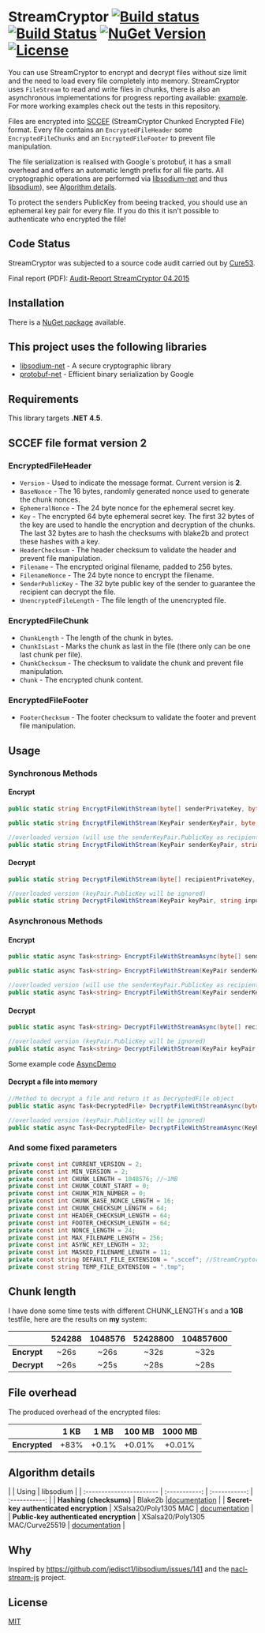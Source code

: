 # StreamCryptor [![Build status](https://img.shields.io/appveyor/ci/bitbeans/StreamCryptor.svg?style=flat-square)](https://ci.appveyor.com/project/bitbeans/streamcryptor) [![Build Status](https://img.shields.io/travis/bitbeans/StreamCryptor.svg?style=flat-square)](https://travis-ci.org/bitbeans/StreamCryptor) [![NuGet Version](https://img.shields.io/nuget/v/StreamCryptor.svg?style=flat-square)](https://www.nuget.org/packages/StreamCryptor/) [![License](http://img.shields.io/badge/license-MIT-green.svg?style=flat-square)](https://github.com/bitbeans/StreamCryptor/blob/master/LICENSE.md)
You can use StreamCryptor to encrypt and decrypt files without size limit and the need to load every file completely into memory.
StreamCryptor uses `FileStream` to read and write files in chunks, there is also an asynchronous implementations for progress reporting available: [example](../master/examples/DemoAsync.md). For more working examples check out the tests in this repository.

Files are encrypted into [SCCEF](https://github.com/bitbeans/StreamCryptor#sccef-file-format) (StreamCryptor Chunked Encrypted File) format.
Every file contains an `EncryptedFileHeader` some `EncryptedFileChunks` and an `EncryptedFileFooter` to prevent file manipulation.

The file serialization is realised with Google`s protobuf, it has a small overhead and offers an automatic length prefix for all file parts.
All cryptographic operations are performed via [libsodium-net](https://github.com/adamcaudill/libsodium-net) and thus [libsodium](https://github.com/jedisct1/libsodium)), see [Algorithm details](https://github.com/bitbeans/StreamCryptor#algorithm-details).

To protect the senders PublicKey from beeing tracked, you should use an ephemeral key pair for every file. If you do this it isn't possible to authenticate who encrypted the file!

## Code Status


StreamCryptor was subjected to a source code audit carried out by  [Cure53](https://cure53.de).

Final report (PDF): [Audit-Report StreamCryptor 04.2015](https://cure53.de/pentest-report_streamcryptor.pdf)


## Installation

There is a [NuGet package](https://www.nuget.org/packages/StreamCryptor/) available.


## This project uses the following libraries

  * [libsodium-net] - A secure cryptographic library
  * [protobuf-net] - Efficient binary serialization by Google


[libsodium-net]:https://github.com/adamcaudill/libsodium-net
[protobuf-net]:https://github.com/mgravell/protobuf-net

## Requirements

This library targets **.NET 4.5**.

## SCCEF file format version 2

### EncryptedFileHeader
- `Version` - Used to indicate the message format. Current version is **2**.
- `BaseNonce` - The 16 bytes, randomly generated nonce used to generate the chunk nonces.
- `EphemeralNonce` - The 24 byte nonce for the ephemeral secret key.
- `Key` - The encrypted 64 byte ephemeral secret key. The first 32 bytes of the key are used to handle the encryption and decryption of the chunks. The last 32 bytes are to hash the checksums with blake2b and protect these hashes with a key.
- `HeaderChecksum` - The header checksum to validate the header and prevent file manipulation.
- `Filename` - The encrypted original filename, padded to 256 bytes.
- `FilenameNonce` -  The 24 byte nonce to encrypt the filename.
- `SenderPublicKey` - The 32 byte public key of the sender to guarantee the recipient can decrypt the file.
- `UnencryptedFileLength` - The file length of the unencrypted file.

### EncryptedFileChunk
- `ChunkLength` - The length of the chunk in bytes.
- `ChunkIsLast` - Marks the chunk as last in the file (there only can be one last chunk per file).
- `ChunkChecksum` - The checksum to validate the chunk and prevent file manipulation.
- `Chunk` - The encrypted chunk content.

### EncryptedFileFooter
- `FooterChecksum` - The footer checksum to validate the footer and prevent file manipulation.

## Usage

### Synchronous Methods

#### Encrypt
```csharp
public static string EncryptFileWithStream(byte[] senderPrivateKey, byte[] senderPublicKey, byte[] recipientPublicKey, string inputFile, string outputFolder = null, string fileExtension = DEFAULT_FILE_EXTENSION, bool maskFileName = false)
```

```csharp
public static string EncryptFileWithStream(KeyPair senderKeyPair, byte[] recipientPublicKey, string inputFile, string outputFolder = null, string fileExtension = DEFAULT_FILE_EXTENSION, bool maskFileName = false)
```

```csharp
//overloaded version (will use the senderKeyPair.PublicKey as recipientPublicKey)
public static string EncryptFileWithStream(KeyPair senderKeyPair, string inputFile, string outputFolder = null, string fileExtension = DEFAULT_FILE_EXTENSION, bool maskFileName = false) 
```
#### Decrypt
```csharp
public static string DecryptFileWithStream(byte[] recipientPrivateKey, string inputFile, string outputFolder, bool overWrite = false)
```

```csharp
//overloaded version (keyPair.PublicKey will be ignored)
public static string DecryptFileWithStream(KeyPair keyPair, string inputFile, string outputFolder, bool overWrite = false)
```

### Asynchronous Methods

#### Encrypt
```csharp
public static async Task<string> EncryptFileWithStreamAsync(byte[] senderPrivateKey, byte[] senderPublicKey, byte[] recipientPublicKey, string inputFile, IProgress<StreamCryptorTaskAsyncProgress> encryptionProgress = null, string outputFolder = null, string fileExtension = DEFAULT_FILE_EXTENSION, bool maskFileName = false)
```

```csharp
public static async Task<string> EncryptFileWithStream(KeyPair senderKeyPair, byte[] recipientPublicKey, string inputFile, IProgress<StreamCryptorTaskAsyncProgress> encryptionProgress = null, string outputFolder = null, string fileExtension = DEFAULT_FILE_EXTENSION, bool maskFileName = false)
```

```csharp
//overloaded version (will use the senderKeyPair.PublicKey as recipientPublicKey)
public static async Task<string> EncryptFileWithStream(KeyPair senderKeyPair, string inputFile, IProgress<StreamCryptorTaskAsyncProgress> encryptionProgress = null, string outputFolder = null, string fileExtension = DEFAULT_FILE_EXTENSION, bool maskFileName = false) 
```
#### Decrypt
```csharp
public static async Task<string> DecryptFileWithStreamAsync(byte[] recipientPrivateKey, string inputFile, string outputFolder, IProgress<StreamCryptorTaskAsyncProgress> decryptionProgress = null, bool overWrite = false)
```

```csharp
//overloaded version (keyPair.PublicKey will be ignored)
public static async Task<string> DecryptFileWithStream(KeyPair keyPair, string inputFile, string outputFolder, IProgress<StreamCryptorTaskAsyncProgress> decryptionProgress = null, bool overWrite = false)
```

Some example code [AsyncDemo](examples/DemoAsync.md)

#### Decrypt a file into memory
```csharp
//Method to decrypt a file and return it as DecryptedFile object
public static async Task<DecryptedFile> DecryptFileWithStreamAsync(byte[] recipientPrivateKey, string inputFile, IProgress<StreamCryptorTaskAsyncProgress> decryptionProgress = null)
```

```csharp
//overloaded version (keyPair.PublicKey will be ignored)
public static async Task<DecryptedFile> DecryptFileWithStreamAsync(KeyPair keyPair, string inputFile, IProgress<StreamCryptorTaskAsyncProgress> decryptionProgress = null)
```

### And some fixed parameters
```csharp
private const int CURRENT_VERSION = 2;
private const int MIN_VERSION = 2;
private const int CHUNK_LENGTH = 1048576; //~1MB
private const int CHUNK_COUNT_START = 0;
private const int CHUNK_MIN_NUMBER = 0;
private const int CHUNK_BASE_NONCE_LENGTH = 16;
private const int CHUNK_CHECKSUM_LENGTH = 64;
private const int HEADER_CHECKSUM_LENGTH = 64;
private const int FOOTER_CHECKSUM_LENGTH = 64;
private const int NONCE_LENGTH = 24;
private const int MAX_FILENAME_LENGTH = 256;
private const int ASYNC_KEY_LENGTH = 32;
private const int MASKED_FILENAME_LENGTH = 11;
private const string DEFAULT_FILE_EXTENSION = ".sccef"; //StreamCryptor Chunked Encrypted File
private const string TEMP_FILE_EXTENSION = ".tmp";
```

## Chunk length

I have done some time tests with different CHUNK_LENGTH`s and a **1GB** testfile, here are the results on **my** system:

|             | 524288      | 1048576     | 52428800    | 104857600   |
| :----------- | :-----------: | :-----------: | :-----------: | :-----------: |
| **Encrypt**     | ~26s        | ~26s        | ~32s        | ~32s        |
| **Decrypt**     | ~26s        | ~25s        | ~28s        |   ~28s      |

## File overhead

The produced overhead of the encrypted files:

|             | 1 KB      | 1 MB     | 100 MB    | 1000 MB   |
| :----------- | :-----------: | :-----------: | :-----------: | :-----------: |
| **Encrypted**     | +83%        | +0.1%        | +0.01%        |   +0.01%      |

## Algorithm details

|             | Using      | libsodium     | 
| :----------------------- | :-----------: | :-----------: | :-----------: |
| **Hashing (checksums)**    | Blake2b        |[documentation](http://bitbeans.gitbooks.io/libsodium-net/content/hashing/generic_hashing.html) | 
| **Secret-key authenticated encryption**     | XSalsa20/Poly1305 MAC        | [documentation](http://bitbeans.gitbooks.io/libsodium-net/content/secret-key_cryptography/authenticated_encryption.html)       | 
| **Public-key authenticated encryption**    | XSalsa20/Poly1305 MAC/Curve25519        | [documentation](http://bitbeans.gitbooks.io/libsodium-net/content/public-key_cryptography/authenticated_encryption.html)        |

## Why
Inspired by https://github.com/jedisct1/libsodium/issues/141 and the [nacl-stream-js](https://github.com/dchest/nacl-stream-js) project.

## License
[MIT](https://en.wikipedia.org/wiki/MIT_License)
